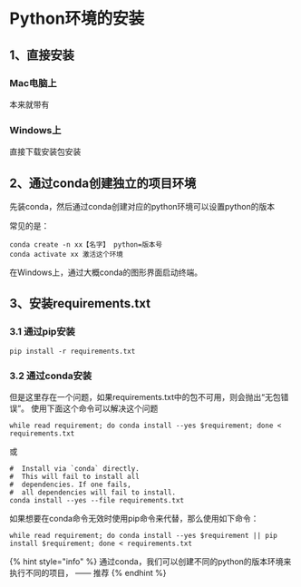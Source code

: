 # Python环境的安装

## 1、直接安装

### Mac电脑上

本来就带有



### Windows上

直接下载安装包安装



## 2、通过conda创建独立的项目环境

先装conda，然后通过conda创建对应的python环境可以设置python的版本



常见的是：

```
conda create -n xx【名字】 python=版本号
conda activate xx 激活这个环境
```

在Windows上，通过大概conda的图形界面启动终端。



## 3、安装requirements.txt

### 3.1 通过pip安装

```
pip install -r requirements.txt
```

### 3.2 通过conda安装



但是这里存在一个问题，如果requirements.txt中的包不可用，则会抛出“无包错误”。 使用下面这个命令可以解决这个问题

```
while read requirement; do conda install --yes $requirement; done < requirements.txt
```

或

```
#  Install via `conda` directly.
#  This will fail to install all
#  dependencies. If one fails,
#  all dependencies will fail to install.
conda install --yes --file requirements.txt
```

如果想要在conda命令无效时使用pip命令来代替，那么使用如下命令：

```
while read requirement; do conda install --yes $requirement || pip install $requirement; done < requirements.txt 
```



{% hint style="info" %}
通过conda，我们可以创建不同的python的版本环境来执行不同的项目， —— 推荐
{% endhint %}



